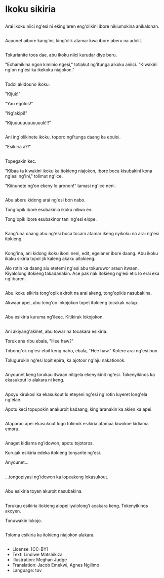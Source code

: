 # Ikoku sikiria

##
Arai ikoku niici ng'esi ni eking'aren eng'olikini ibore nikiumokina anikalonan.

##
Aapunet aibore kang'ini, king'olik atamar kwa ibore aberu na adolit.

##
Tokurianite toos dae, abu ikoku niici kurudar diye beru.

"Echamikina ngon kiminio ngesi," totiakut ng'itunga aikoku aniici. "Kiwakini ng'on ng'esi ka ikekoku niajokon."

##
Todol akidouno ikoku.

"Kijuk!"

"Yau egolos!"

"Ng'akipi!"

"Kijuuuuuuuuuuuuk!!!"

##
Ani ing'olikinete ikoku, toporo ngi'tunga daang ka ebuloi.

"Esikiria a?!"

##
Topegakin kec.

"Kibaa ta kiwakini ikoku ka itokieng niajokon, ibore boca kisubakini kona ng'esi ng'ini," tolimut ng'ice.

"Kiinunete ng'on ekeny lo aronon!" tamasi ng'ice neni.

##
Abu aberu kidong arai ng'esi bon nabo.

Tong'opik ibore esubakinia ikoku niliwo en.

Tong'opik ibore esubakinor tani ng'esi elope.

##
Kang'una daang abu ng'esi boca tocam atamar ikeng nyikoku na arai ng'esi itokieng.

##
Kong'ina, ani kidong ikoku ikoni neni, edit, egelaner ibore daang. Abu ikoku ikaku sikiria topol jik kaleng akaku aitokieng.

Alo rotin ka daang alu etetemi ng'esi abu tokuruwor araun itwaan. Kiyalolong itokieng takadanakin. Ace pak nak itokieng ng'esi etic lo erai eka ng'ibaren.

##
Abu ikoku sikiria tong'opik akiroit na arai akeng, tong'opikis nasubakina.

Akwaar apei, abu tong'oo lokojokon topet itokieng tocakak nalup.

##
Abu esikiria kuruma ng'ileec. Kitikirak lokojokon.

##
Ani akiyang'akinet, abu towar na tocakara esikiria.

Toruk ana ribu ebala, "Hee haw?"

Tobong'ok ng'esi etoil keng nabo, ebala, "Hee haw." Kotere arai ng'esi bon.

Tolugurukin ng'esi lopit epira, ka ajotoor ng'aju nakationok.

##
Anyounet keng torukau itwaan nitigela ekenyikinit ng'esi. Tokenyikinos ka ekasukout lo alakara ni keng.

##
Apoyu kirukosi ka ekasukout lo eteyeni ng'esi ng'rotin luyeret long'ela ng'elae.

Apotu keci topupokin anakuroit kadaang, king'aranakin ka akien ka apei.

##
Ataparac apei ekasukout logo tolimok esikiria atamaa kiwokoe kidiama emoru.

##
Anaget kidiama ng'idowon, apotu tojotoros.

Kurujak esikiria edeka itokieng tonyarite ng'esi.

Anyounet...

##
...tongopiyasi ng'idowon ka lopeakeng lokasukout.

##
Abu esikiria toyen akuroit nasubakina.

##
Torukau esikiria itokieng alopei iyalolong'i acakara keng. Tokenyikinos akoyen.

Tonuwakin lokojo.

##
Toloma esikiria ka itokieng niajokon alakara.

##
* License: [CC-BY]
* Text: Lindiwe Matshikiza
* Illustration: Meghan Judge
* Translation: Jacob Emekwi, Agnes Ngilimo
* Language: tuv
